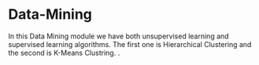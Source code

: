 # Data-Mining
In this Data Mining module we have both unsupervised learning and supervised learning algorithms. The first one is Hierarchical Clustering and the second is K-Means Clustring.  .
